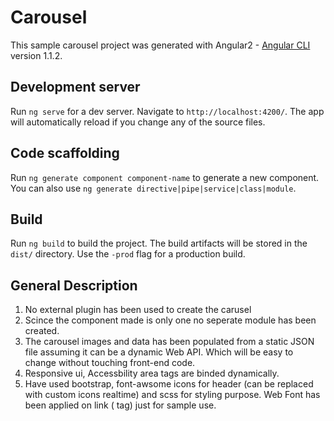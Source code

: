 # Carousel

This sample carousel project was generated with Angular2  - [Angular CLI](https://github.com/angular/angular-cli) version 1.1.2.

## Development server

Run `ng serve` for a dev server. Navigate to `http://localhost:4200/`. The app will automatically reload if you change any of the source files.

## Code scaffolding

Run `ng generate component component-name` to generate a new component. You can also use `ng generate directive|pipe|service|class|module`.

## Build

Run `ng build` to build the project. The build artifacts will be stored in the `dist/` directory. Use the `-prod` flag for a production build.

## General Description

1) No external plugin has been used to create the carusel
2) Scince the component made is only one no seperate module has been created.
3) The carousel images and data has been populated from a static JSON file assuming it can be a dynamic Web API. Which will be easy to change without touching front-end code.
4) Responsive ui, Accessbility area tags are binded dynamically.
5) Have used bootstrap, font-awsome icons for header (can be replaced with custom icons realtime) and scss for styling purpose. Web Font has been applied on link (<a> tag) just for sample use.


